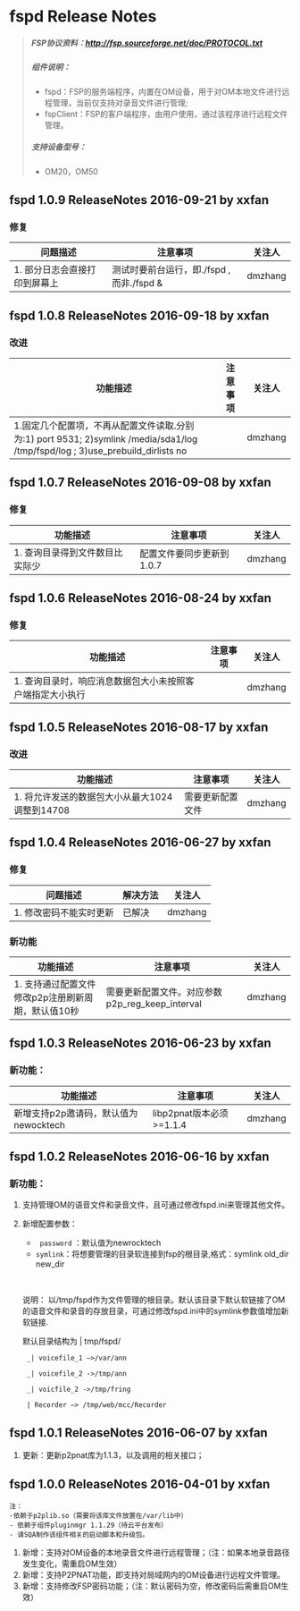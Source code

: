 # fspd Release Notes

> ##### FSP协议资料：http://fsp.sourceforge.net/doc/PROTOCOL.txt
>
> ##### **组件说明：**
>
> - fspd：FSP的服务端程序，内置在OM设备，用于对OM本地文件进行远程管理，当前仅支持对录音文件进行管理;
> - fspClient：FSP的客户端程序，由用户使用，通过该程序进行远程文件管理。
>
> ##### 支持设备型号：
>
> - OM20，OM50

## fspd 1.0.9  ReleaseNotes 2016-09-21  by xxfan
### 修复
| 问题描述                          | 注意事项                               | 关注人     |
| ----------------------------- | ---------------------------------- | ------- |
| 1. 部分日志会直接打印到屏幕上 |    测试时要前台运行，即./fspd ,而非./fspd &| dmzhang |


## fspd 1.0.8 ReleaseNotes 2016-09-18 by xxfan
### 改进
| 功能描述                          | 注意事项                               | 关注人     |
| ----------------------------- | ---------------------------------- | ------- |
| 1.固定几个配置项，不再从配置文件读取.分别为:1) port 9531; 2)symlink /media/sda1/log /tmp/fspd/log ; 3)use_prebuild_dirlists no |                   | dmzhang |


## fspd 1.0.7 ReleaseNotes 2016-09-08 by xxfan
### 修复
| 功能描述                          | 注意事项                               | 关注人     |
| ----------------------------- | ---------------------------------- | ------- |
| 1. 查询目录得到文件数目比实际少 |     配置文件要同步更新到1.0.7               | dmzhang |


## fspd 1.0.6 ReleaseNotes 2016-08-24 by xxfan
### 修复
| 功能描述                          | 注意事项                               | 关注人     |
| ----------------------------- | ---------------------------------- | ------- |
| 1. 查询目录时，响应消息数据包大小未按照客户端指定大小执行 |                          | dmzhang |


## fspd 1.0.5 ReleaseNotes 2016-08-17 by xxfan
### 改进
| 功能描述                          | 注意事项                               | 关注人     |
| ----------------------------- | ---------------------------------- | ------- |
| 1. 将允许发送的数据包大小从最大1024调整到14708 |需要更新配置文件 | dmzhang |



## fspd 1.0.4  ReleaseNotes 2016-06-27  by xxfan

### 修复

| 问题描述          | 解决方法 | 关注人     |
| ------------- | ---- | ------- |
| 1. 修改密码不能实时更新 | 已解决  | dmzhang |



### 新功能

| 功能描述                          | 注意事项                               | 关注人     |
| ----------------------------- | ---------------------------------- | ------- |
| 1. 支持通过配置文件修改p2p注册刷新周期，默认值10秒 | 需要更新配置文件。对应参数p2p_reg_keep_interval | dmzhang |





## fspd 1.0.3  ReleaseNotes 2016-06-23  by xxfan

### 新功能：

| 功能描述                      | 注意事项                  | 关注人     |
| ------------------------- | --------------------- | ------- |
| 新增支持p2p邀请码，默认值为newocktech | libp2pnat版本必须 >=1.1.4 | dmzhang |


## fspd 1.0.2  ReleaseNotes 2016-06-16  by xxfan

### 新功能：

1. 支持管理OM的语音文件和录音文件，且可通过修改fspd.ini来管理其他文件。

2. 新增配置参数：

   - ` password` ：默认值为newrocktech
   - `symlink`：将想要管理的目录软连接到fsp的根目录,格式：symlink old_dir new_dir

   ​

   说明： 以/tmp/fspd作为文件管理的根目录。默认该目录下默认软链接了OM的语音文件和录音的存放目录，可通过修改fspd.ini中的symlink参数值增加新软链接.

   默认目录结构为
     | tmp/fspd/

      	_| voicefile_1 —>/var/ann

     	_| voicefile_2 ->/tmp/ann

     	_| voicfile_2 ->/tmp/fring

    	| Recorder —> /tmp/web/mcc/Recorder

## fspd 1.0.1 ReleaseNotes 2016-06-07 by xxfan

1. 更新：更新p2pnat库为1.1.3，以及调用的相关接口；

## fspd 1.0.0 ReleaseNotes 2016-04-01 by xxfan

```
注：
-依赖于p2plib.so（需要将该库文件放置在/var/lib中）
- 依赖于组件pluginmgr 1.1.29（待云平台发布）
- 请SQA制作该组件相关的启动脚本和升级包。
```

1. 新增：支持对OM设备的本地录音文件进行远程管理；（注：如果本地录音路径发生变化，需重启OM生效）
2. 新增：支持P2PNAT功能，即支持对局域网内的OM设备进行远程文件管理。
3. 新增：支持修改FSP密码功能；（注：默认密码为空，修改密码后需重启OM生效）
